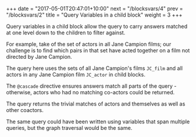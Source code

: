 +++
date = "2017-05-01T20:47:01+10:00"
next = "/blocksvars/4"
prev = "/blocksvars/2"
title = "Query Variables in a child block"
weight = 3
+++

Query variables in a child block allow the query to carry answers
matched at one level down to the children to filter against.

For example, take of the set of actors in all Jane Campion films; our
challenge is to find which pairs
in that set have acted together on a film not directed by Jane Campion.

The query here uses the sets of all Jane Campion's films `JC_film` and
all actors in any Jane Campion film `JC_actor` in child blocks.  

The `@cascade` directive ensures answers match all parts of the
query - otherwise, actors who had no matching co-actors could be
returned. 

The query returns the trivial matches of actors and themselves as well as other coactors.

The same query could have been written using variables that span
multiple queries, but the graph traversal would be the same.
